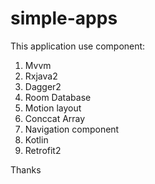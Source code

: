 # simple-apps
This application use component:
1. Mvvm
2. Rxjava2
3. Dagger2
4. Room Database
5. Motion layout
6. Conccat Array
7. Navigation component
8. Kotlin
9. Retrofit2

Thanks
